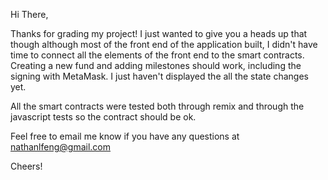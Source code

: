 Hi There,<br>

Thanks for grading my project! I just wanted to give you a heads up that though although most of the front end of the application built, I didn't have time to connect all the elements of the front end to the smart contracts. Creating a new fund and adding milestones should work, including the signing with MetaMask. I just haven't displayed the all the state changes yet.<br>

All the smart contracts were tested both through remix and through the javascript tests so the contract should be ok.<br>

Feel free to email me know if you have any questions at nathanlfeng@gmail.com<br>

Cheers!
